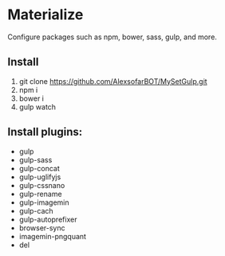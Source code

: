 # Materialize
Configure packages such as npm, bower, sass, gulp, and more.

## Install
1. git clone https://github.com/AlexsofarBOT/MySetGulp.git
2. npm i
3. bower i
4. gulp watch

## Install plugins:
* gulp
* gulp-sass
* gulp-concat
* gulp-uglifyjs
* gulp-cssnano
* gulp-rename
* gulp-imagemin
* gulp-cach
* gulp-autoprefixer
* browser-sync
* imagemin-pngquant
* del
